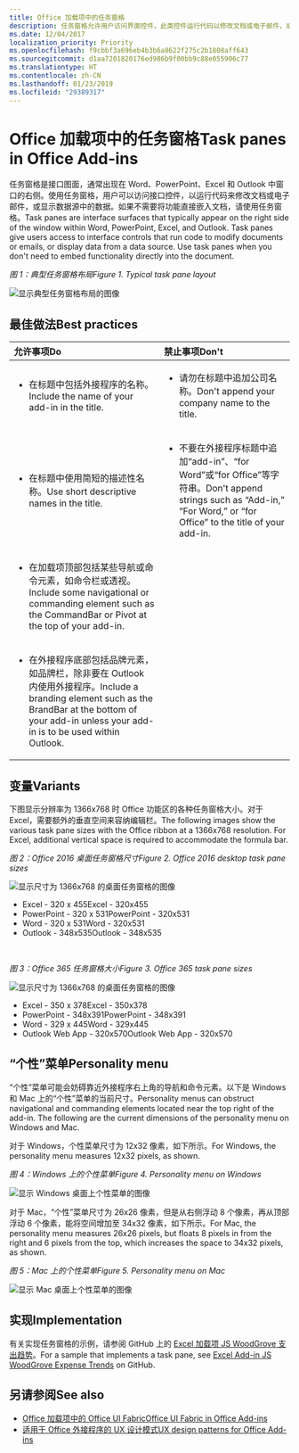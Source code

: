 ```yaml
---
title: Office 加载项中的任务窗格
description: 任务窗格允许用户访问界面控件，此类控件运行代码以修改文档或电子邮件，或显示数据源中的数据。
ms.date: 12/04/2017
localization_priority: Priority
ms.openlocfilehash: f9cbbf3a696eb4b3b6a8622f275c2b1808aff643
ms.sourcegitcommit: d1aa7201820176ed986b9f00bb9c88e055906c77
ms.translationtype: HT
ms.contentlocale: zh-CN
ms.lasthandoff: 01/23/2019
ms.locfileid: "29389317"
---
```

# <a name="task-panes-in-office-add-ins"></a><span data-ttu-id="84386-103">Office 加载项中的任务窗格</span><span class="sxs-lookup"><span data-stu-id="84386-103">Task panes in Office Add-ins</span></span>
 
<span data-ttu-id="84386-p101">任务窗格是接口图面，通常出现在 Word、PowerPoint、Excel 和 Outlook 中窗口的右侧。使用任务窗格，用户可以访问接口控件，以运行代码来修改文档或电子邮件，或显示数据源中的数据。如果不需要将功能直接嵌入文档，请使用任务窗格。</span><span class="sxs-lookup"><span data-stu-id="84386-p101">Task panes are interface surfaces that typically appear on the right side of the window within Word, PowerPoint, Excel, and Outlook. Task panes give users access to interface controls that run code to modify documents or emails, or display data from a data source. Use task panes when you don't need to embed functionality directly into the document.</span></span>

<span data-ttu-id="84386-107">*图 1：典型任务窗格布局*</span><span class="sxs-lookup"><span data-stu-id="84386-107">*Figure 1. Typical task pane layout*</span></span>

![显示典型任务窗格布局的图像](../images/overview-with-app-task-pane.png)

## <a name="best-practices"></a><span data-ttu-id="84386-109">最佳做法</span><span class="sxs-lookup"><span data-stu-id="84386-109">Best practices</span></span>

|<span data-ttu-id="84386-110">**允许事项**</span><span class="sxs-lookup"><span data-stu-id="84386-110">**Do**</span></span>|<span data-ttu-id="84386-111">**禁止事项**</span><span class="sxs-lookup"><span data-stu-id="84386-111">**Don't**</span></span>|
|:-----|:--------|
|<ul><li><span data-ttu-id="84386-112">在标题中包括外接程序的名称。</span><span class="sxs-lookup"><span data-stu-id="84386-112">Include the name of your add-in in the title.</span></span></li></ul>|<ul><li><span data-ttu-id="84386-113">请勿在标题中追加公司名称。</span><span class="sxs-lookup"><span data-stu-id="84386-113">Don't append your company name to the title.</span></span></li></ul>|
|<ul><li><span data-ttu-id="84386-114">在标题中使用简短的描述性名称。</span><span class="sxs-lookup"><span data-stu-id="84386-114">Use short descriptive names in the title.</span></span></li></ul>|<ul><li><span data-ttu-id="84386-115">不要在外接程序标题中追加“add-in”、“for Word”或“for Office”等字符串。</span><span class="sxs-lookup"><span data-stu-id="84386-115">Don't append strings such as “Add-in,” “For Word,” or “for Office” to the title of your add-in.</span></span></li></ul>|
|<ul><li><span data-ttu-id="84386-116">在加载项顶部包括某些导航或命令元素，如命令栏或透视。</span><span class="sxs-lookup"><span data-stu-id="84386-116">Include some navigational or commanding element such as the CommandBar or Pivot at the top of your add-in.</span></span></li></ul>||
|<ul><li><span data-ttu-id="84386-117">在外接程序底部包括品牌元素，如品牌栏，除非要在 Outlook 内使用外接程序。</span><span class="sxs-lookup"><span data-stu-id="84386-117">Include a branding element such as the BrandBar at the bottom of your add-in unless your add-in is to be used within Outlook.</span></span></li></ul>||


## <a name="variants"></a><span data-ttu-id="84386-118">变量</span><span class="sxs-lookup"><span data-stu-id="84386-118">Variants</span></span>

<span data-ttu-id="84386-p102">下图显示分辨率为 1366x768 时 Office 功能区的各种任务窗格大小。对于 Excel，需要额外的垂直空间来容纳编辑栏。</span><span class="sxs-lookup"><span data-stu-id="84386-p102">The following images show the various task pane sizes with the Office ribbon at a 1366x768 resolution. For Excel, additional vertical space is required to accommodate the formula bar.</span></span>  

<span data-ttu-id="84386-121">*图 2：Office 2016 桌面任务窗格尺寸*</span><span class="sxs-lookup"><span data-stu-id="84386-121">*Figure 2. Office 2016 desktop task pane sizes*</span></span>

![显示尺寸为 1366x768 的桌面任务窗格的图像](../images/add-in-taskpane-sizes-desktop.png)

- <span data-ttu-id="84386-123">Excel - 320 x 455</span><span class="sxs-lookup"><span data-stu-id="84386-123">Excel - 320x455</span></span>
- <span data-ttu-id="84386-124">PowerPoint - 320 x 531</span><span class="sxs-lookup"><span data-stu-id="84386-124">PowerPoint - 320x531</span></span>
- <span data-ttu-id="84386-125">Word - 320 x 531</span><span class="sxs-lookup"><span data-stu-id="84386-125">Word - 320x531</span></span>
- <span data-ttu-id="84386-126">Outlook - 348x535</span><span class="sxs-lookup"><span data-stu-id="84386-126">Outlook - 348x535</span></span>

<br/>

<span data-ttu-id="84386-127">*图 3：Office 365 任务窗格大小*</span><span class="sxs-lookup"><span data-stu-id="84386-127">*Figure 3. Office 365 task pane sizes*</span></span>

![显示尺寸为 1366x768 的桌面任务窗格的图像](../images/add-in-taskpane-sizes-online.png)

- <span data-ttu-id="84386-129">Excel - 350 x 378</span><span class="sxs-lookup"><span data-stu-id="84386-129">Excel - 350x378</span></span>
- <span data-ttu-id="84386-130">PowerPoint - 348x391</span><span class="sxs-lookup"><span data-stu-id="84386-130">PowerPoint - 348x391</span></span>
- <span data-ttu-id="84386-131">Word - 329 x 445</span><span class="sxs-lookup"><span data-stu-id="84386-131">Word - 329x445</span></span>
- <span data-ttu-id="84386-132">Outlook Web App - 320x570</span><span class="sxs-lookup"><span data-stu-id="84386-132">Outlook Web App - 320x570</span></span>

## <a name="personality-menu"></a><span data-ttu-id="84386-133">“个性”菜单</span><span class="sxs-lookup"><span data-stu-id="84386-133">Personality menu</span></span>

<span data-ttu-id="84386-p103">“个性”菜单可能会妨碍靠近外接程序右上角的导航和命令元素。以下是 Windows 和 Mac 上的“个性”菜单的当前尺寸。</span><span class="sxs-lookup"><span data-stu-id="84386-p103">Personality menus can obstruct navigational and commanding elements located near the top right of the add-in. The following are the current dimensions of the personality menu on Windows and Mac.</span></span>

<span data-ttu-id="84386-136">对于 Windows，个性菜单尺寸为 12x32 像素，如下所示。</span><span class="sxs-lookup"><span data-stu-id="84386-136">For Windows, the personality menu measures 12x32 pixels, as shown.</span></span>

<span data-ttu-id="84386-137">*图 4：Windows 上的个性菜单*</span><span class="sxs-lookup"><span data-stu-id="84386-137">*Figure 4. Personality menu on Windows*</span></span>

![显示 Windows 桌面上个性菜单的图像](../images/personality-menu-win.png)

<span data-ttu-id="84386-139">对于 Mac，“个性”菜单尺寸为 26x26 像素，但是从右侧浮动 8 个像素，再从顶部浮动 6 个像素，能将空间增加至 34x32 像素，如下所示。</span><span class="sxs-lookup"><span data-stu-id="84386-139">For Mac, the personality menu measures 26x26 pixels, but floats 8 pixels in from the right and 6 pixels from the top, which increases the space to 34x32 pixels, as shown.</span></span>

<span data-ttu-id="84386-140">*图 5：Mac 上的个性菜单*</span><span class="sxs-lookup"><span data-stu-id="84386-140">*Figure 5. Personality menu on Mac*</span></span>

![显示 Mac 桌面上个性菜单的图像](../images/personality-menu-mac.png)

## <a name="implementation"></a><span data-ttu-id="84386-142">实现</span><span class="sxs-lookup"><span data-stu-id="84386-142">Implementation</span></span>

<span data-ttu-id="84386-143">有关实现任务窗格的示例，请参阅 GitHub 上的 [Excel 加载项 JS WoodGrove 支出趋势](https://github.com/OfficeDev/Excel-Add-in-WoodGrove-Expense-Trends)。</span><span class="sxs-lookup"><span data-stu-id="84386-143">For a sample that implements a task pane, see [Excel Add-in JS WoodGrove Expense Trends](https://github.com/OfficeDev/Excel-Add-in-WoodGrove-Expense-Trends) on GitHub.</span></span> 


## <a name="see-also"></a><span data-ttu-id="84386-144">另请参阅</span><span class="sxs-lookup"><span data-stu-id="84386-144">See also</span></span>

- [<span data-ttu-id="84386-145">Office 加载项中的 Office UI Fabric</span><span class="sxs-lookup"><span data-stu-id="84386-145">Office UI Fabric in Office Add-ins</span></span>](office-ui-fabric.md) 
- [<span data-ttu-id="84386-146">适用于 Office 外接程序的 UX 设计模式</span><span class="sxs-lookup"><span data-stu-id="84386-146">UX design patterns for Office Add-ins</span></span>](https://github.com/OfficeDev/Office-Add-in-UX-Design-Patterns-Code)


